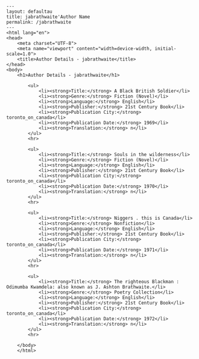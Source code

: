 
    ---
    layout: defaultau
    title: jabrathwaite'Author Name 
    permalink: /jabrathwaite
    ---
    <html lang="en">
    <head>
        <meta charset="UTF-8">
        <meta name="viewport" content="width=device-width, initial-scale=1.0">
        <title>Author Details - jabrathwaite</title>
    </head>
    <body>
        <h1>Author Details - jabrathwaite</h1>
        
            <ul>
                <li><strong>Title:</strong> A Black British Soldier</li>
                <li><strong>Genre:</strong> Fiction (Novel)</li>
                <li><strong>Language:</strong> English</li>
                <li><strong>Publisher:</strong> 21st Century Book</li>
                <li><strong>Publication City:</strong> toronto_on_canada</li>
                <li><strong>Publication Date:</strong> 1969</li>
                <li><strong>Translation:</strong> n</li>
            </ul>
            <hr>
            
            <ul>
                <li><strong>Title:</strong> Souls in the wilderness</li>
                <li><strong>Genre:</strong> Fiction (Novel)</li>
                <li><strong>Language:</strong> English</li>
                <li><strong>Publisher:</strong> 21st Century Book</li>
                <li><strong>Publication City:</strong> toronto_on_canada</li>
                <li><strong>Publication Date:</strong> 1970</li>
                <li><strong>Translation:</strong> n</li>
            </ul>
            <hr>
            
            <ul>
                <li><strong>Title:</strong> Niggers . this is Canada</li>
                <li><strong>Genre:</strong> Nonfiction</li>
                <li><strong>Language:</strong> English</li>
                <li><strong>Publisher:</strong> 21st Century Book</li>
                <li><strong>Publication City:</strong> toronto_on_canada</li>
                <li><strong>Publication Date:</strong> 1971</li>
                <li><strong>Translation:</strong> n</li>
            </ul>
            <hr>
            
            <ul>
                <li><strong>Title:</strong> The righteous Blackman : Odimumba Kwamdela: also known as J. Ashton Brathwaite.</li>
                <li><strong>Genre:</strong> Poetry Collection</li>
                <li><strong>Language:</strong> English</li>
                <li><strong>Publisher:</strong> 21st Century Book</li>
                <li><strong>Publication City:</strong> toronto_on_canada</li>
                <li><strong>Publication Date:</strong> 1972</li>
                <li><strong>Translation:</strong> n</li>
            </ul>
            <hr>
            
        </body>
        </html>
        